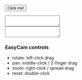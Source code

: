 <!-- index.md -->

<!-- p5 -->
<script src="p5/p5.min.js"></script>
<script src="p5/p5.easycam.min.js"></script>

<script src="parametric_playground.js"></script>
<script src="surfaces.js"></script>

<!-- codemirror -->
<link rel="stylesheet" href="codemirror/lib/codemirror.css">
<link rel="stylesheet" href="codemirror/theme/blackboard.css">
<script src="codemirror/lib/codemirror.js"></script>
<script src="codemirror/mode/javascript/javascript.js"></script>


<!-- content -->


<center>
<main></main>
</center>

<button onclick="runUserCode()">Click me!</button>

<textarea id="userCode"></textarea>

<br/>

<textarea id="exampleCode"></textarea>



<br/>

### EasyCam controls

* rotate: left-click drag
* pan: middle-click / 2-finger drag
* zoom: right-click / spread drag
* reset: double-click


<!-- codemirror -->

<script>
    let userCode = document.getElementById("userCode");
    userCode.value = exampleSimpleFace;

    userCodeMirrorEditor = CodeMirror.fromTextArea(userCode, {
      lineNumbers: true,
      theme: "blackboard"
    });

    userCodeMirrorEditor.setSize("100%", 800);

    let exampleCode = document.getElementById("exampleCode");
    exampleCode.value = exampleSphereFace;

    exampleCodeMirrorEditor = CodeMirror.fromTextArea(exampleCode, {
      lineNumbers: true,
      theme: "blackboard",
      readOnly: true
    });

    exampleCodeMirrorEditor.setSize("100%", 800);
</script>



